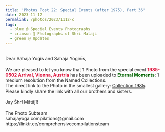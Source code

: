 ```yaml
---
title: 'Photos Post 22: Special Events (after 1975), Part 36'
date: 2023-11-12
permalink: /photos/2023/1112-c
tags:
  - blue @ Special Events Photographs
  - crimson @ Photographs of Shri Mataji
  - green @ Updates
---
```


<p>
<br>
Dear Sahaja Yogis and Sahaja Yoginīs,<br>
<br>
We are pleased to let you know that 1 Photo from the special event <font color="Crimson"><b>1985-0502 Arrival, Vienna, Austria</b></font> has been uploaded to <font color="DarkGreen"><b>Eternal Moments</b></font>: 1 medium resolution from the Named Collections.<br>
The direct link to the Photo in the smallest gallery: <a href="https://eternalmoments.smugmug.com/Collections/Gauri-and-Hamid-Mehrani-Mylany-Collection/1985/"> Collection 1985</a>.<br> 
Please kindly share the link with all our brothers and sisters.<br>

<br>
Jay Śhrī Mātājī!<br>
<br>
The Photo Subteam<br>
sahajayoga.compilations@gmail.com<br>
https://linktr.ee/comprehensivecompilationsteam
</p>